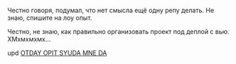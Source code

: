 Честно говоря, подумал, что нет смысла ещё одну репу делать. Не знаю, спишите на лоу опыт.

Честно, не знаю, как правильно организовать проект под деплой с вью. ХМхмхмхмх...

upd
[OTDAY OPIT SYUDA MNE DA](https://memepedia.ru/wp-content/uploads/2019/11/weu5j4khf3o.jpg)
